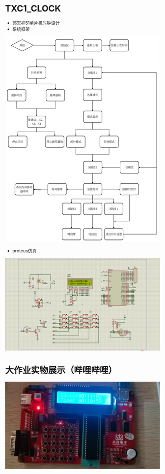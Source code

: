 # TXC1_CLOCK
- 郭天祥51单片机时钟设计
- 系统框架
<p align="center">
  <img src="https://github.com/LeonardoDiCaprio1/TXC1_CLOCK/blob/main/%E7%B3%BB%E7%BB%9F%E6%A1%86%E6%9E%B6.png"
    alt="Image description" width="500">
</p>

- proteus仿真
<p align="center">
  <img src="https://github.com/LeonardoDiCaprio1/TXC1_CLOCK/blob/main/results.png"
    alt="Image description" width="600">
</p>

# 大作业实物展示（哔哩哔哩）
<p align="center">
<a href="https://www.bilibili.com/video/BV1Sa4y127hj/">
  <img src="https://github.com/LeonardoDiCaprio1/TXC1_CLOCK/blob/main/%E5%AE%9E%E7%89%A9.jpg" alt="Image description" title="原神启动！" width="800">
</a>
